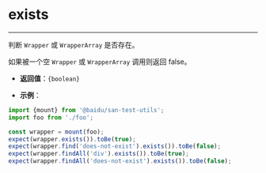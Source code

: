 # exists
---

判断 `Wrapper` 或 `WrapperArray` 是否存在。

如果被一个空 `Wrapper` 或 `WrapperArray` 调用则返回 false。

* **返回值**：`{boolean}`

* **示例**：

```js
import {mount} from '@baidu/san-test-utils';
import foo from './foo';

const wrapper = mount(foo);
expect(wrapper.exists()).toBe(true);
expect(wrapper.find('does-not-exist').exists()).toBe(false);
expect(wrapper.findAll('div').exists()).toBe(true);
expect(wrapper.findAll('does-not-exist').exists()).toBe(false);
```
